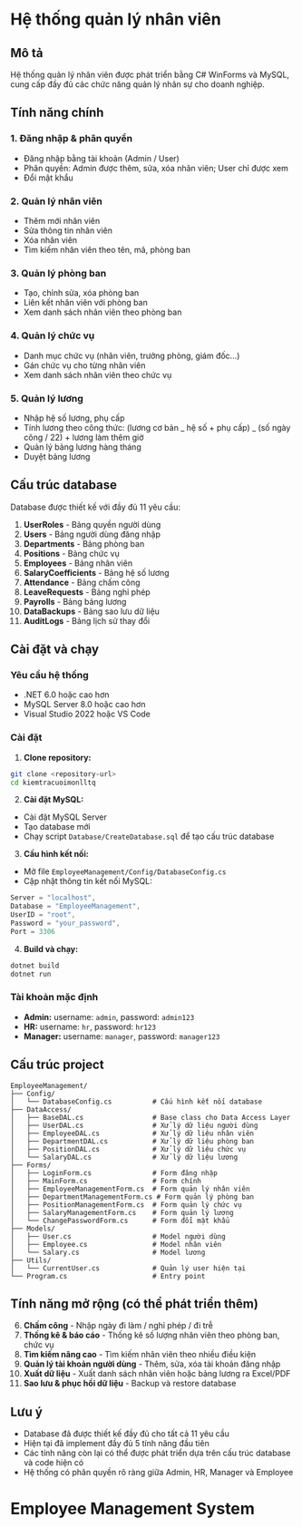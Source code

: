 # Hệ thống quản lý nhân viên

## Mô tả

Hệ thống quản lý nhân viên được phát triển bằng C# WinForms và MySQL, cung cấp đầy đủ các chức năng quản lý nhân sự cho doanh nghiệp.

## Tính năng chính

### 1. Đăng nhập & phân quyền

- Đăng nhập bằng tài khoản (Admin / User)
- Phân quyền: Admin được thêm, sửa, xóa nhân viên; User chỉ được xem
- Đổi mật khẩu

### 2. Quản lý nhân viên

- Thêm mới nhân viên
- Sửa thông tin nhân viên
- Xóa nhân viên
- Tìm kiếm nhân viên theo tên, mã, phòng ban

### 3. Quản lý phòng ban

- Tạo, chỉnh sửa, xóa phòng ban
- Liên kết nhân viên với phòng ban
- Xem danh sách nhân viên theo phòng ban

### 4. Quản lý chức vụ

- Danh mục chức vụ (nhân viên, trưởng phòng, giám đốc...)
- Gán chức vụ cho từng nhân viên
- Xem danh sách nhân viên theo chức vụ

### 5. Quản lý lương

- Nhập hệ số lương, phụ cấp
- Tính lương theo công thức: (lương cơ bản _ hệ số + phụ cấp) _ (số ngày công / 22) + lương làm thêm giờ
- Quản lý bảng lương hàng tháng
- Duyệt bảng lương

## Cấu trúc database

Database được thiết kế với đầy đủ 11 yêu cầu:

1. **UserRoles** - Bảng quyền người dùng
2. **Users** - Bảng người dùng đăng nhập
3. **Departments** - Bảng phòng ban
4. **Positions** - Bảng chức vụ
5. **Employees** - Bảng nhân viên
6. **SalaryCoefficients** - Bảng hệ số lương
7. **Attendance** - Bảng chấm công
8. **LeaveRequests** - Bảng nghỉ phép
9. **Payrolls** - Bảng bảng lương
10. **DataBackups** - Bảng sao lưu dữ liệu
11. **AuditLogs** - Bảng lịch sử thay đổi

## Cài đặt và chạy

### Yêu cầu hệ thống

- .NET 6.0 hoặc cao hơn
- MySQL Server 8.0 hoặc cao hơn
- Visual Studio 2022 hoặc VS Code

### Cài đặt

1. **Clone repository:**

```bash
git clone <repository-url>
cd kiemtracuoimonlltq
```

2. **Cài đặt MySQL:**

- Cài đặt MySQL Server
- Tạo database mới
- Chạy script `Database/CreateDatabase.sql` để tạo cấu trúc database

3. **Cấu hình kết nối:**

- Mở file `EmployeeManagement/Config/DatabaseConfig.cs`
- Cập nhật thông tin kết nối MySQL:

```csharp
Server = "localhost",
Database = "EmployeeManagement",
UserID = "root",
Password = "your_password",
Port = 3306
```

4. **Build và chạy:**

```bash
dotnet build
dotnet run
```

### Tài khoản mặc định

- **Admin:** username: `admin`, password: `admin123`
- **HR:** username: `hr`, password: `hr123`
- **Manager:** username: `manager`, password: `manager123`

## Cấu trúc project

```
EmployeeManagement/
├── Config/
│   └── DatabaseConfig.cs          # Cấu hình kết nối database
├── DataAccess/
│   ├── BaseDAL.cs                 # Base class cho Data Access Layer
│   ├── UserDAL.cs                 # Xử lý dữ liệu người dùng
│   ├── EmployeeDAL.cs             # Xử lý dữ liệu nhân viên
│   ├── DepartmentDAL.cs           # Xử lý dữ liệu phòng ban
│   ├── PositionDAL.cs             # Xử lý dữ liệu chức vụ
│   └── SalaryDAL.cs               # Xử lý dữ liệu lương
├── Forms/
│   ├── LoginForm.cs               # Form đăng nhập
│   ├── MainForm.cs                # Form chính
│   ├── EmployeeManagementForm.cs  # Form quản lý nhân viên
│   ├── DepartmentManagementForm.cs # Form quản lý phòng ban
│   ├── PositionManagementForm.cs  # Form quản lý chức vụ
│   ├── SalaryManagementForm.cs    # Form quản lý lương
│   └── ChangePasswordForm.cs      # Form đổi mật khẩu
├── Models/
│   ├── User.cs                    # Model người dùng
│   ├── Employee.cs                # Model nhân viên
│   └── Salary.cs                  # Model lương
├── Utils/
│   └── CurrentUser.cs             # Quản lý user hiện tại
└── Program.cs                     # Entry point
```

## Tính năng mở rộng (có thể phát triển thêm)

6. **Chấm công** - Nhập ngày đi làm / nghỉ phép / đi trễ
7. **Thống kê & báo cáo** - Thống kê số lượng nhân viên theo phòng ban, chức vụ
8. **Tìm kiếm nâng cao** - Tìm kiếm nhân viên theo nhiều điều kiện
9. **Quản lý tài khoản người dùng** - Thêm, sửa, xóa tài khoản đăng nhập
10. **Xuất dữ liệu** - Xuất danh sách nhân viên hoặc bảng lương ra Excel/PDF
11. **Sao lưu & phục hồi dữ liệu** - Backup và restore database

## Lưu ý

- Database đã được thiết kế đầy đủ cho tất cả 11 yêu cầu
- Hiện tại đã implement đầy đủ 5 tính năng đầu tiên
- Các tính năng còn lại có thể được phát triển dựa trên cấu trúc database và code hiện có
- Hệ thống có phân quyền rõ ràng giữa Admin, HR, Manager và Employee
# Employee Management System
